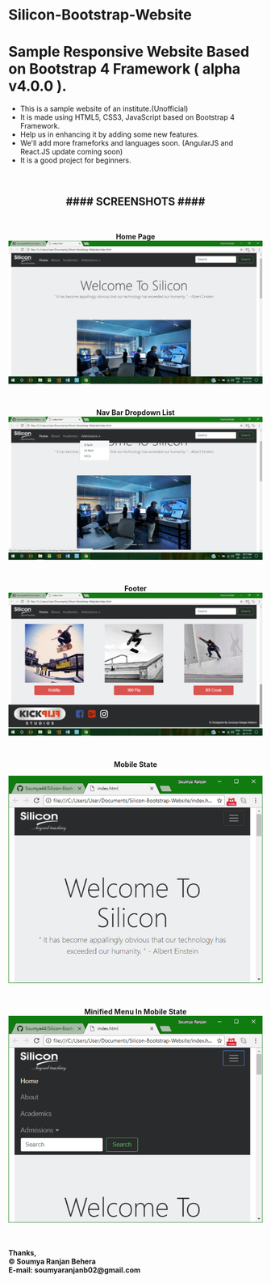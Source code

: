# Silicon-Bootstrap-Website
<h1>Sample Responsive Website Based on Bootstrap 4 Framework ( alpha v4.0.0 ).</h1> 

<ul>
  <li>This is a sample website of an institute.(Unofficial)
  <li>It is made using HTML5, CSS3, JavaScript based on Bootstrap 4 Framework.
  <li>Help us in enhancing it by adding some new features.
  <li>We'll add more frameforks and languages soon. (AngularJS and React.JS update coming soon)
  <li>It is a good project for beginners.
</ul><br>
<h2 align=center> ####  SCREENSHOTS  ####</h2><br>
<p align=center><b>Home Page<img src="/assets/Screenshots/Homepage1.png"></p><br>
<p align=center><b>Nav Bar Dropdown List<img src="/assets/Screenshots/NavBar_Dropdown.png"></p><br>
<p align=center><b>Footer<img src="/assets/Screenshots/Footer.png"></p><br>
<p align=center><b>Mobile State</b></p>
<p align=center><img src="/assets/Screenshots/Mobile_View.png"></p><br>
<p align=center><b>Minified Menu In Mobile State <img src="/assets/Screenshots/Minified_Mobile_Menu.png"></p><br>

<br>
Thanks,<br>
&copy; Soumya Ranjan Behera<br>
E-mail: soumyaranjanb02@gmail.com
